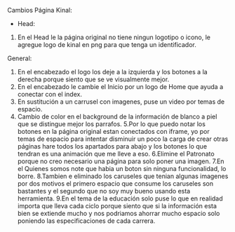 Cambios Página Kinal:

- Head:

1. En el Head le la página original no tiene ningun logotipo o icono, le agregue logo de kinal en png para que tenga un identificador.

General:

1. En el encabezado el logo los deje a la izquierda y los botones a la derecha porque siento que se ve visualmente mejor.
2. En el encabezado le cambie el Inicio por un logo de Home que ayuda a conectar con el index.
3. En sustitución a un carrusel con imagenes, puse un video por temas de espacio.
4. Cambio de color en el background de la información de blanco a piel que se distingue mejor los parrafos.
5.Por lo que puedo notar los botones en la página original estan conectados con iframe, yo por temas de espacio para intentar disminuir un poco la carga de crear otras páginas
hare todos los apartados para abajo y los botones lo que tendran es una animación que me lleve a eso.
6.Elimine el Patronato porque no creo necesario una página para solo poner una imagen.
7.En el Quienes somos note que habia un boton sin ninguna funcionalidad, lo borre.
8.Tambien e eliminado los caruseles que tenian algunas imagenes por dos motivos el primero espacio que consume los caruseles son bastantes y el segundo que no soy muy
bueno usando esta herramienta.
9.En el tema de la educación solo puse lo que en realidad importa que lleva cada ciclo porque siento que si la información esta bien
se extiende mucho y nos podriamos ahorrar mucho espacio solo poniendo las especificaciones de cada carrera.